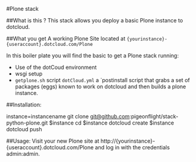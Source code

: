 #Plone stack 

##What is this ?
This stack allows you deploy a basic Plone instance to dotcloud.

##What you get
A working Plone Site located at
`{yourinstance}-{useraccount}.dotcloud.com/Plone`

In this boiler plate you will find the basic to get a Plone stack running:
* Use of the dotCoud environment
* wsgi setup
* `getplone.sh` script `dotCloud.yml` a `postinstall script that grabs a set of packages (eggs) known to work on dotcloud and then builds a plone instance.

##Installation:
 
  instance=instancename
  git clone git@github.com:pigeonflight/stack-python-plone.git
$instance
  cd $instance
  dotcloud create $instance
  dotcloud push 
  
##Usage:
Visit your new Plone site at
http://{yourinstance}-{useraccount}.dotcloud.com/Plone and log in with the credentials admin:admin.
